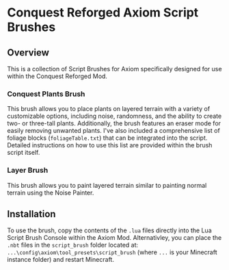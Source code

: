 # Conquest Reforged Axiom Script Brushes

## Overview
This is a collection of Script Brushes for Axiom specifically designed for use within the Conquest Reforged Mod.

### Conquest Plants Brush
This brush allows you to place plants on layered terrain with a variety of customizable options, including noise, randomness, and the ability to create two- or three-tall plants. Additionally, the brush features an eraser mode for easily removing unwanted plants.
I've also included a comprehensive list of foliage blocks (`foliageTable.txt`) that can be integrated into the script. Detailed instructions on how to use this list are provided within the brush script itself.

### Layer Brush
This brush allows you to paint layered terrain similar to painting normal terrain using the Noise Painter. 

## Installation
To use the brush, copy the contents of the `.lua` files directly into the Lua Script Brush Console within the Axiom Mod. Alternativley, you can place the `.nbt` files in the `script_brush` folder located at: `...\config\axiom\tool_presets\script_brush` (where `...` is your Minecraft instance folder) and restart Minecraft.
